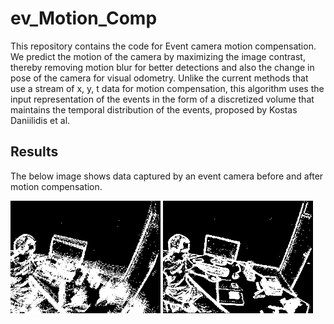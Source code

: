 # ev_Motion_Comp
This repository contains the code for Event camera motion compensation. We predict the motion of the camera by maximizing the image contrast, thereby removing motion blur for better detections and also the change in pose of the camera for visual odometry. Unlike the current methods that use a stream of x, y, t data for motion compensation, this algorithm uses the input representation of the events in the form of a discretized volume that maintains the temporal distribution of the events, proposed by Kostas Daniilidis et al.

## Results
The below image shows data captured by an event camera before and after motion compensation.

![Result_Frame_1](https://github.com/Vishaal-Kanna/ev_Motion_Comp/blob/main/Sample_data/sample_op_before_comp.png)
![Result_Frame_2](https://github.com/Vishaal-Kanna/ev_Motion_Comp/blob/main/Sample_data/sample_op_after_comp.png)



